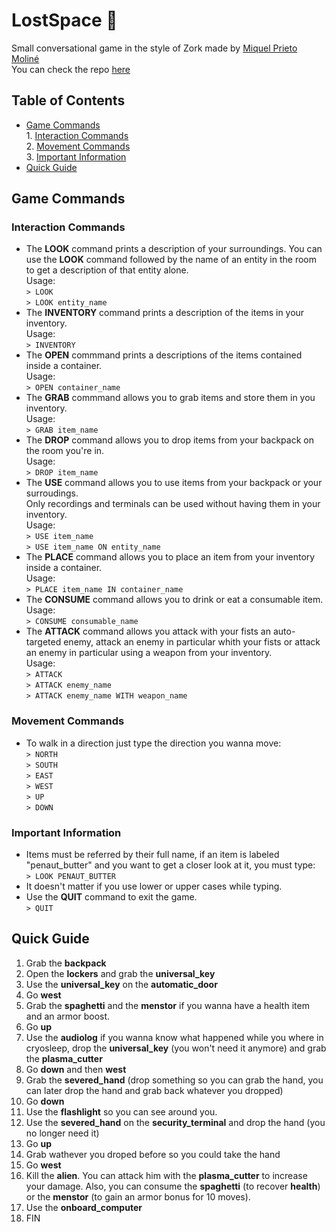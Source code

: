 # LostSpace  :space_invader:

Small conversational game in the style of Zork made by [Miquel Prieto Moliné](https://github.com/MacXxs) </br>
You can check the repo [here](https://github.com/MacXxs/LostSpace) </br>

## Table of Contents 
- [Game Commands](https://github.com/MacXxs/LostSpace/edit/master/README.md#game-commands)               
</t> 1. [Interaction Commands](https://github.com/MacXxs/LostSpace/edit/master/README.md#interaction-commands)  
</t> 2. [Movement Commands](https://github.com/MacXxs/LostSpace/edit/master/README.md#movement-commands) </br>
</t> 3. [Important Information](https://github.com/MacXxs/LostSpace/edit/master/README.md#important-information) 
- [Quick Guide](https://github.com/MacXxs/LostSpace/edit/master/README.md#quick-guide)

## Game Commands
### Interaction Commands
- The **LOOK** command prints a description of your surroundings. You can use the **LOOK** command followed by the name of an entity in the room to get a description of that entity alone. </br> Usage: </br>  ```> LOOK``` </br> ```> LOOK entity_name```
- The **INVENTORY** command prints a description of the items in your inventory. </br> Usage: </br> ```> INVENTORY```
- The **OPEN** commmand prints a descriptions of the items contained inside a container. </br> Usage: </br> ```> OPEN container_name```
- The **GRAB** commmand allows you to grab items and store them in you inventory. </br> Usage: </br> ```> GRAB item_name```
- The **DROP** command allows you to drop items from your backpack on the room you're in. </br> Usage: </br> ```> DROP item_name```
- The **USE** command allows you to use items from your backpack or your surroudings. </br> Only recordings and terminals can be used without having them in your inventory. </br> Usage: </br> ```> USE item_name``` </br> ```> USE item_name ON entity_name```
- The **PLACE** command allows you to place an item from your inventory inside a container. </br> Usage: </br> ```> PLACE item_name IN container_name```
- The **CONSUME** command allows you to drink or eat a consumable item. </br> Usage: </br> ```> CONSUME consumable_name```
- The **ATTACK** command allows you attack with your fists an auto-targeted enemy, attack an enemy in particular whith your fists or attack an enemy in particular using a weapon from your inventory. </br> Usage: </br> ```> ATTACK``` </br> ```> ATTACK enemy_name``` </br> ```> ATTACK enemy_name WITH weapon_name```
### Movement Commands
- To walk in a direction just type the direction you wanna move: </br>
```> NORTH``` </br> ```> SOUTH``` </br> ```> EAST``` </br> ```> WEST``` </br> ```> UP``` </br> ```> DOWN```
### Important Information
- Items must be referred by their full name, if an item is labeled "penaut_butter" and you want to get a closer look at it, you must type: </br> ```> LOOK PENAUT_BUTTER```
- It doesn't matter if you use lower or upper cases while typing.
- Use the **QUIT** command to exit the game. </br> ```> QUIT```

## Quick Guide
1. Grab the **backpack**
2. Open the **lockers** and grab the **universal_key**
3. Use the **universal_key** on the **automatic_door**
4. Go **west**
5. Grab the **spaghetti** and the **menstor** if you wanna have a health item and an armor boost.
6. Go **up**
7. Use the **audiolog** if you wanna know what happened while you where in cryosleep, drop the **universal_key** (you won't need it anymore) and grab the **plasma_cutter**
8. Go **down** and then **west**
9. Grab the **severed_hand** (drop something so you can grab the hand, you can later drop the hand and grab back whatever you dropped)
10. Go **down**
11. Use the **flashlight** so you can see around you.
12. Use the **severed_hand** on the **security_terminal** and drop the hand (you no longer need it)
13. Go **up**
14. Grab wathever you droped before so you could take the hand
15. Go **west**
16. Kill the **alien**. You can attack him with the **plasma_cutter** to increase your damage. Also, you can consume the **spaghetti** (to recover **health**) or the **menstor** (to gain an armor bonus for 10 moves). 
17. Use the **onboard_computer**
18. FIN
